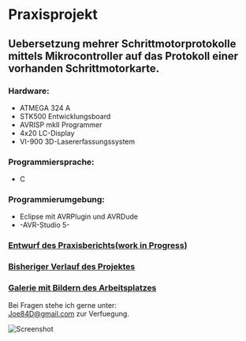 # Praxisprojekt #

## Uebersetzung mehrer Schrittmotorprotokolle mittels Mikrocontroller auf das Protokoll einer vorhanden Schrittmotorkarte.

### Hardware:

*	ATMEGA 324 A
*	STK500 Entwicklungsboard
* AVRISP mkII Programmer
* 4x20 LC-Display 
* VI-900 3D-Lasererfassungssystem

### Programmiersprache: 

* C

### Programmierumgebung:

* Eclipse mit AVRPlugin und AVRDude
* -AVR-Studio 5-

### [Entwurf des Praxisberichts(**work in Progress**)](https://github.com/JoeD84/Praxisprojekt/blob/master/Dokumente/!Praxisbericht/!Praxisbericht.pdf?raw=true)

### [Bisheriger Verlauf des Projektes](https://github.com/JoeD84/Praxisprojekt/blob/master/Dokumente/Praxisprojekt_Fortschritte.pdf?raw=true)

### [Galerie mit Bildern des Arbeitsplatzes](https://picasaweb.google.com/Johannes.Dielmann/Praxisprojekt?authuser=0&feat=directlink)

Bei Fragen stehe ich gerne unter:<br />
<Joe84D@gmail.com>
zur Verfuegung.

![Screenshot](https://lh5.googleusercontent.com/-3DdKukSgjJs/TuCvp-5xpEI/AAAAAAAALDs/eeFK-buyE2Q/s800/IMG_20111207_191907.jpg)

